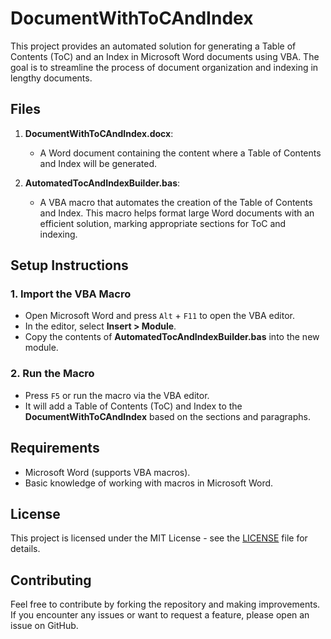 # DocumentWithToCAndIndex

This project provides an automated solution for generating a Table of Contents (ToC) and an Index in Microsoft Word documents using VBA. The goal is to streamline the process of document organization and indexing in lengthy documents.

## Files

1. **DocumentWithToCAndIndex.docx**: 
   - A Word document containing the content where a Table of Contents and Index will be generated.
   
2. **AutomatedTocAndIndexBuilder.bas**: 
   - A VBA macro that automates the creation of the Table of Contents and Index. This macro helps format large Word documents with an efficient solution, marking appropriate sections for ToC and indexing.

## Setup Instructions

### 1. Import the VBA Macro
   - Open Microsoft Word and press `Alt` + `F11` to open the VBA editor.
   - In the editor, select **Insert > Module**.
   - Copy the contents of **AutomatedTocAndIndexBuilder.bas** into the new module.

### 2. Run the Macro
   - Press `F5` or run the macro via the VBA editor.
   - It will add a Table of Contents (ToC) and Index to the **DocumentWithToCAndIndex** based on the sections and paragraphs.

## Requirements

- Microsoft Word (supports VBA macros).
- Basic knowledge of working with macros in Microsoft Word.
  
## License

This project is licensed under the MIT License - see the [LICENSE](LICENSE) file for details.

## Contributing

Feel free to contribute by forking the repository and making improvements. If you encounter any issues or want to request a feature, please open an issue on GitHub.

